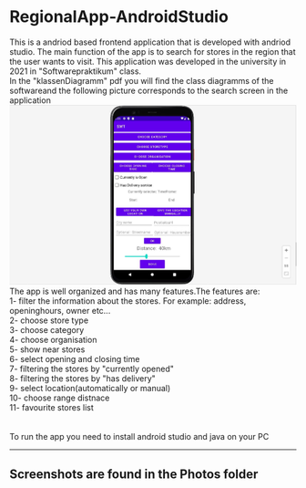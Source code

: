 # RegionalApp-AndroidStudio

This  is a andriod based frontend application that is developed with andriod studio. The main function of the app is to search for stores in the region that the user wants to visit. This application was developed in the university  in 2021 in  "Softwarepraktikum" class. <br />
In the "klassenDiagramm" pdf you will find the class diagramms of the softwareand the following picture corresponds to the search screen in the application 
<img src="praktikum_photos//filter.jpg" >
The app is well organized and  has many features.The features are: <br />
1- filter the information about the stores. For example: address, openinghours, owner etc...<br />
2- choose store type<br />
3- choose category<br />
4- choose organisation <br />
5- show near stores<br />
6- select opening and closing time<br />
7- filtering the stores by "currently opened"<br />
8- filtering the stores by "has delivery"<br />
9- select location(automatically or manual) <br />
10- choose range distnace<br />
11- favourite stores list
<br />
<br />
<br />
To run the app you need to install android studio and java on your PC

----------------------------------------------------------------------------------------------------
<h2>Screenshots are found in the Photos folder</h2>

